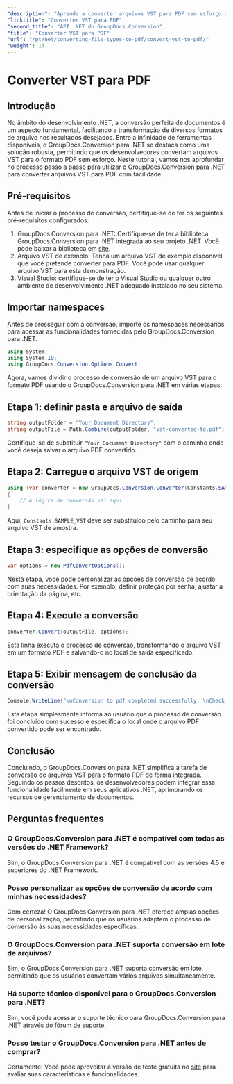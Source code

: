 ```yaml
---
"description": "Aprenda a converter arquivos VST para PDF sem esforço usando o GroupDocs.Conversion para .NET. Aprimore seus recursos de gerenciamento de documentos."
"linktitle": "Converter VST para PDF"
"second_title": "API .NET do GroupDocs.Conversion"
"title": "Converter VST para PDF"
"url": "/pt/net/converting-file-types-to-pdf/convert-vst-to-pdf/"
"weight": 14
---
```


# Converter VST para PDF

## Introdução
No âmbito do desenvolvimento .NET, a conversão perfeita de documentos é um aspecto fundamental, facilitando a transformação de diversos formatos de arquivo nos resultados desejados. Entre a infinidade de ferramentas disponíveis, o GroupDocs.Conversion para .NET se destaca como uma solução robusta, permitindo que os desenvolvedores convertam arquivos VST para o formato PDF sem esforço. Neste tutorial, vamos nos aprofundar no processo passo a passo para utilizar o GroupDocs.Conversion para .NET para converter arquivos VST para PDF com facilidade.
## Pré-requisitos
Antes de iniciar o processo de conversão, certifique-se de ter os seguintes pré-requisitos configurados:
1. GroupDocs.Conversion para .NET: Certifique-se de ter a biblioteca GroupDocs.Conversion para .NET integrada ao seu projeto .NET. Você pode baixar a biblioteca em [site](https://releases.groupdocs.com/conversion/net/).
2. Arquivo VST de exemplo: Tenha um arquivo VST de exemplo disponível que você pretende converter para PDF. Você pode usar qualquer arquivo VST para esta demonstração.
3. Visual Studio: certifique-se de ter o Visual Studio ou qualquer outro ambiente de desenvolvimento .NET adequado instalado no seu sistema.

## Importar namespaces
Antes de prosseguir com a conversão, importe os namespaces necessários para acessar as funcionalidades fornecidas pelo GroupDocs.Conversion para .NET.

```csharp
using System;
using System.IO;
using GroupDocs.Conversion.Options.Convert;
```

Agora, vamos dividir o processo de conversão de um arquivo VST para o formato PDF usando o GroupDocs.Conversion para .NET em várias etapas:
## Etapa 1: definir pasta e arquivo de saída
```csharp
string outputFolder = "Your Document Directory";
string outputFile = Path.Combine(outputFolder, "vst-converted-to.pdf");
```
Certifique-se de substituir `"Your Document Directory"` com o caminho onde você deseja salvar o arquivo PDF convertido.
## Etapa 2: Carregue o arquivo VST de origem
```csharp
using (var converter = new GroupDocs.Conversion.Converter(Constants.SAMPLE_VST))
{
    // A lógica de conversão vai aqui
}
```
Aqui, `Constants.SAMPLE_VST` deve ser substituído pelo caminho para seu arquivo VST de amostra.
## Etapa 3: especifique as opções de conversão
```csharp
var options = new PdfConvertOptions();
```
Nesta etapa, você pode personalizar as opções de conversão de acordo com suas necessidades. Por exemplo, definir proteção por senha, ajustar a orientação da página, etc.
## Etapa 4: Execute a conversão
```csharp
converter.Convert(outputFile, options);
```
Esta linha executa o processo de conversão, transformando o arquivo VST em um formato PDF e salvando-o no local de saída especificado.
## Etapa 5: Exibir mensagem de conclusão da conversão
```csharp
Console.WriteLine("\nConversion to pdf completed successfully. \nCheck output in {0}", outputFolder);
```
Esta etapa simplesmente informa ao usuário que o processo de conversão foi concluído com sucesso e especifica o local onde o arquivo PDF convertido pode ser encontrado.

## Conclusão
Concluindo, o GroupDocs.Conversion para .NET simplifica a tarefa de conversão de arquivos VST para o formato PDF de forma integrada. Seguindo os passos descritos, os desenvolvedores podem integrar essa funcionalidade facilmente em seus aplicativos .NET, aprimorando os recursos de gerenciamento de documentos.
## Perguntas frequentes
### O GroupDocs.Conversion para .NET é compatível com todas as versões do .NET Framework?
Sim, o GroupDocs.Conversion para .NET é compatível com as versões 4.5 e superiores do .NET Framework.
### Posso personalizar as opções de conversão de acordo com minhas necessidades?
Com certeza! O GroupDocs.Conversion para .NET oferece amplas opções de personalização, permitindo que os usuários adaptem o processo de conversão às suas necessidades específicas.
### O GroupDocs.Conversion para .NET suporta conversão em lote de arquivos?
Sim, o GroupDocs.Conversion para .NET suporta conversão em lote, permitindo que os usuários convertam vários arquivos simultaneamente.
### Há suporte técnico disponível para o GroupDocs.Conversion para .NET?
Sim, você pode acessar o suporte técnico para GroupDocs.Conversion para .NET através do [fórum de suporte](https://forum.groupdocs.com/c/conversion/11).
### Posso testar o GroupDocs.Conversion para .NET antes de comprar?
Certamente! Você pode aproveitar a versão de teste gratuita no [site](https://releases.groupdocs.com/) para avaliar suas características e funcionalidades.